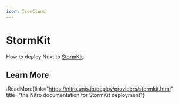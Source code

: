 ```yaml
---
icon: IconCloud
---
```


# StormKit

How to deploy Nuxt to [StormKit](https://www.stormkit.io/).

## Learn More

:ReadMore{link="https://nitro.unjs.io/deploy/providers/stormkit.html" title="the Nitro documentation for StormKit deployment"}

